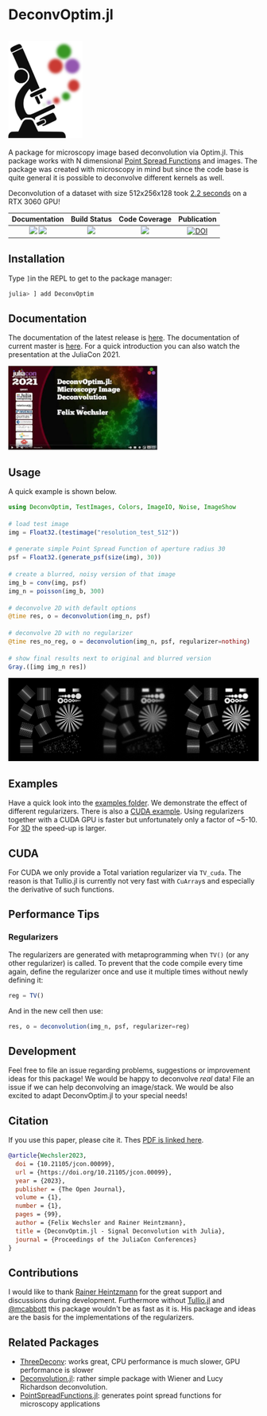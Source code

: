 # DeconvOptim.jl

<br>
<a name="logo"/>
<div align="left">
<a href="https://roflmaostc.github.io/DeconvOptim.jl/stable/" target="_blank">
<img src="docs/src/assets/logo.svg" alt="DeconvOptim Logo" width="150"></img>
</a>
</div>
<br>
A package for microscopy image based deconvolution via Optim.jl. This package works with N dimensional <a href="https://github.com/RainerHeintzmann/PointSpreadFunctions.jl">Point Spread Functions</a> and images.
The package was created with microscopy in mind but since the code base is quite general it is possible to deconvolve different kernels as well. 
<br>
  
Deconvolution of a dataset with size 512x256x128 took [2.2 seconds](https://proceedings.juliacon.org/papers/10.21105/jcon.00099) on a RTX 3060 GPU!


| **Documentation**                       | **Build Status**                          | **Code Coverage**               | **Publication** |
|:---------------------------------------:|:-----------------------------------------:|:-------------------------------:|:-----------------------:|
| [![][docs-stable-img]][docs-stable-url] [![][docs-dev-img]][docs-dev-url] | [![][CI-img]][CI-url] | [![][codecov-img]][codecov-url] |[![DOI](https://proceedings.juliacon.org/papers/10.21105/jcon.00099/status.svg)](https://doi.org/10.21105/jcon.00099)|


## Installation
Type `]`in the REPL to get to the package manager:
```julia
julia> ] add DeconvOptim
```

## Documentation
The documentation of the latest release is [here](https://roflmaostc.github.io/DeconvOptim.jl/stable).
The documentation of current master is [here](https://roflmaostc.github.io/DeconvOptim.jl/dev/).
For a quick introduction you can also watch the presentation at the JuliaCon 2021.

<a  href="https://www.youtube.com/watch?v=FodpnOhccis"><img src="docs/src/assets/julia_con.jpg"  width="300"></a>

## Usage
A quick example is shown below.
```julia
using DeconvOptim, TestImages, Colors, ImageIO, Noise, ImageShow

# load test image
img = Float32.(testimage("resolution_test_512"))

# generate simple Point Spread Function of aperture radius 30
psf = Float32.(generate_psf(size(img), 30))

# create a blurred, noisy version of that image
img_b = conv(img, psf)
img_n = poisson(img_b, 300)

# deconvolve 2D with default options
@time res, o = deconvolution(img_n, psf)

# deconvolve 2D with no regularizer
@time res_no_reg, o = deconvolution(img_n, psf, regularizer=nothing)

# show final results next to original and blurred version
Gray.([img img_n res])
```
![Results Quick Example](docs/src/assets/quick_example_results.png)

## Examples
Have a quick look into the [examples folder](examples).
We demonstrate the effect of different regularizers. There is also a [CUDA example](examples/cuda_2D.ipynb). 
Using regularizers together with a CUDA GPU is faster but unfortunately only a factor of ~5-10.
For [3D](examples/cuda_3D.ipynb) the speed-up is larger.

## CUDA
For CUDA we only provide a Total variation regularizer via `TV_cuda`. The reason is that Tullio.jl is currently not very fast with `CuArray`s and especially
the derivative of such functions.

## Performance Tips
### Regularizers
The regularizers are generated with metaprogramming when `TV()` (or any other regularizer) is called. To prevent that the code
compile every time again, define the regularizer once and use it multiple times without newly defining it:
```julia
reg = TV()
```
And in the new cell then use:
```julia
res, o = deconvolution(img_n, psf, regularizer=reg)
```

## Development
Feel free to file an issue regarding problems, suggestions or improvement ideas for this package!
We would be happy to deconvolve *real* data! File an issue if we can help deconvolving an image/stack. We would be also excited to adapt DeconvOptim.jl to your special needs!

## Citation
If you use this paper, please cite it. Thes [PDF is linked here](https://proceedings.juliacon.org/papers/10.21105/jcon.00099).
```bibtex
@article{Wechsler2023,
  doi = {10.21105/jcon.00099},
  url = {https://doi.org/10.21105/jcon.00099},
  year = {2023},
  publisher = {The Open Journal},
  volume = {1},
  number = {1},
  pages = {99},
  author = {Felix Wechsler and Rainer Heintzmann},
  title = {DeconvOptim.jl - Signal Deconvolution with Julia},
  journal = {Proceedings of the JuliaCon Conferences}
}
```

## Contributions
I would like to thank [Rainer Heintzmann](https://nanoimaging.de/) for the great support and discussions during development.
Furthermore without [Tullio.jl](https://github.com/mcabbott/Tullio.jl) and [@mcabbott](https://github.com/mcabbott/) this package wouldn't be as fast as it is. His package and ideas are the basis for the implementations of the regularizers.

## Related Packages

* [ThreeDeconv](https://github.com/computational-imaging/ThreeDeconv.jl): works great, CPU performance is much slower, GPU performance is slower
* [Deconvolution.jl](https://github.com/JuliaDSP/Deconvolution.jl): rather simple package with Wiener and Lucy Richardson deconvolution.
* [PointSpreadFunctions.jl](https://github.com/RainerHeintzmann/PointSpreadFunctions.jl): generates point spread functions for microscopy applications

[docs-dev-img]: https://img.shields.io/badge/docs-dev-orange.svg 
[docs-dev-url]: https://roflmaostc.github.io/DeconvOptim.jl/dev/ 

[docs-stable-img]: https://img.shields.io/badge/docs-stable-blue.svg 
[docs-stable-url]: https://roflmaostc.github.io/DeconvOptim.jl/stable/

[codecov-img]: https://codecov.io/gh/roflmaostc/DeconvOptim.jl/branch/master/graph/badge.svg
[codecov-url]: https://codecov.io/gh/roflmaostc/DeconvOptim.jl

[CI-img]: https://github.com/roflmaostc/DeconvOptim.jl/workflows/CI/badge.svg
[CI-url]: https://github.com/roflmaostc/DeconvOptim.jl/actions?query=workflow%3ACI 

